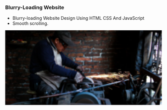 ### Blurry-Loading Website

- Blurry-loading Website Design Using HTML CSS And JavaScript
- Smooth scrolling.

![preview img](/Overview.png)
